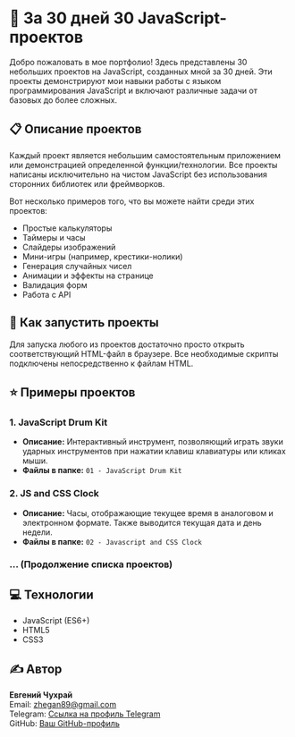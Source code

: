 # 🎨 За 30 дней 30 JavaScript-проектов

Добро пожаловать в мое портфолио! Здесь представлены 30 небольших проектов на JavaScript, созданных мной за 30 дней. Эти проекты демонстрируют мои навыки работы с языком программирования JavaScript и включают различные задачи от базовых до более сложных.

## 📋 Описание проектов

Каждый проект является небольшим самостоятельным приложением или демонстрацией определенной функции/технологии. Все проекты написаны исключительно на чистом JavaScript без использования сторонних библиотек или фреймворков.

Вот несколько примеров того, что вы можете найти среди этих проектов:

- Простые калькуляторы
- Таймеры и часы
- Слайдеры изображений
- Мини-игры (например, крестики-нолики)
- Генерация случайных чисел
- Анимации и эффекты на странице
- Валидация форм
- Работа с API

## 🚀 Как запустить проекты

Для запуска любого из проектов достаточно просто открыть соответствующий HTML-файл в браузере. Все необходимые скрипты подключены непосредственно к файлам HTML.

## ⭐ Примеры проектов

### 1. **JavaScript Drum Kit**

- **Описание:** Интерактивный инструмент, позволяющий играть звуки ударных инструментов при нажатии клавиш клавиатуры или кликах мыши.
- **Файлы в папке:** `01 - JavaScript Drum Kit`

### 2. **JS and CSS Clock**

- **Описание:** Часы, отображающие текущее время в аналоговом и электронном формате. Также выводится текущая дата и день недели.
- **Файлы в папке:** `02 - Javascript and CSS Clock`

### ... (Продолжение списка проектов)

## 💻 Технологии

- JavaScript (ES6+)
- HTML5
- CSS3

## ✍️ Автор

**Евгений Чухрай**  
Email: zhegan89@gmail.com <br>
Telegram: [Ссылка на профиль Telegram](https://t.me/xjekakz) <br>
GitHub: [Ваш GitHub-профиль](https://github.com/Jake-015kz)
